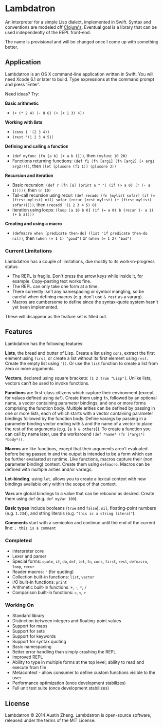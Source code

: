 Lambdatron
==========

An interpreter for a simple Lisp dialect, implemented in Swift. Syntax and conventions are modeled off [Clojure's](http://clojure.org/). Eventual goal is a library that can be used independently of the REPL front-end.

The name is provisional and will be changed once I come up with something better.


Application
-----------

Lambdatron is an OS X command-line application written in Swift. You will need Xcode 6.1 or later to build. Type expressions at the command prompt and press 'Enter'.

Need ideas? Try:

**Basic arithmetic**

- `(+ (* 2 4) (- 8 6) (+ (+ 1 3) 4))`

**Working with lists**

- `(cons 1 '(2 3 4))`
- `(rest '(1 2 3 4 5))`

**Defining and calling a function**

- `(def myfunc (fn [a b] (+ a b 1)))`, then `(myfunc 10 20)`
- Functions returning functions: `(def f1 (fn [arg1] (fn [arg2] (+ arg1 arg2))))`, then `(let [plusone (f1 1)] (plusone 3))`

**Recursion and iteration**

- Basic recursion: `(def r (fn [a] (print a " ") (if (> a 0) (r (- a 1)))))`, then `(r 10)`
- Tail-call recursion using recur: `(def recadd (fn [mylist sofar] (if (= (first mylist) nil) sofar (recur (rest mylist) (+ (first mylist) sofar)))))`, then `(recadd '(1 2 3 4 5) 0)`
- Iteration using loops: `(loop [a 10 b 0] (if (= a 0) b (recur (- a 1) (+ b a))))`

**Creating and using a macro**

- `(defmacro when [predicate then-do] (list 'if predicate then-do nil))`, then `(when (= 1 1) "good")` or `(when (= 1 2) "bad")`


### Current Limitations

Lambdatron has a couple of limitations, due mostly to its work-in-progress status:

- The REPL is fragile. Don't press the arrow keys while inside it, for example. Copy-pasting text works fine.
- The REPL can only take one form at a time.
- There currently isn't any namespacing or symbol mangling, so be careful when defining macros (e.g. don't use `& rest` as a vararg).
- Macros are cumbersome to define since the syntax-quote system hasn't yet been implemented.

These will disappear as the feature set is filled out.


Features
--------

Lambdatron has the following features:

**Lists**, the bread and butter of Lisp. Create a list using `cons`, extract the first element using `first`, or create a list without its first element using `rest`. Create the empty list using `'()`. Or use the `list` function to create a list from zero or more arguments.

**Vectors**, declared using square brackets: `[1 2 true "Lisp"]`. Unlike lists, vectors can't be used to invoke functions.

**Functions** are first-class citizens which capture their environment (except for values defined using `def`). Create them using `fn`, followed by an optional name, a vector containing parameter bindings, and one or more forms comprising the function body. Multiple arities can be defined by passing in one or more lists, each of which starts with a vector containing parameter bindings followed by the function body. Define varargs by passing in a parameter binding vector ending with `&` and the name of a vector to place the rest of the arguments (e.g. `[a b & others]`). To create a function you can call by name later, use the workaround `(def *name* (fn [*args*] *body*))`.

**Macros** are like functions, except that their arguments aren't evaluated before being passed in and the output is intended to be a form which can be further evaluated at runtime. Like functions, macros capture their (non parameter binding) context. Create them using `defmacro`. Macros can be defined with multiple arities and/or varargs.

**Let-binding**, using `let`, allows you to create a lexical context with new bindings available only within the scope of that context.

**Vars** are global bindings to a value that can be rebound as desired. Create them using `def` (e.g. `def myVar 100`).

**Basic types** include booleans (`true` and `false`), `nil`, floating-point numbers (e.g. `1.234`), and string literals (e.g. `"this is a string literal"`).

**Comments** start with a semicolon and continue until the end of the current line: `; this is a comment`


### Completed

- Interpreter core
- Lexer and parser
- Special forms: `quote`, `if`, `do`, `def`, `let`, `fn`, `cons`, `first`, `rest`, `defmacro`, `loop`, `recur`
- Reader macros: `'` (for quoting)
- Collection built-in functions: `list`, `vector`
- I/O built-in functions: `print` 
- Arithmetic built-in functions: `+`, `-`, `*`, `/`
- Comparison built-in functions: `=`, `<`, `>`


### Working On

- Standard library
- Distinction between integers and floating-point values
- Support for maps
- Support for sets
- Support for keywords
- Support for syntax quoting
- Basic namespacing
- Better error handling than simply crashing the REPL
- Improved REPL
- Ability to type in multiple forms at the top level; ability to read and execute from file
- Metacontext - allow consumer to define custom functions visible to the user
- Performance optimization (once development stabilizes)
- Full unit test suite (once development stabilizes)


License
-------

Lambdatron © 2014 Austin Zheng. Lambdatron is open-source software, released under the terms of the MIT License.
